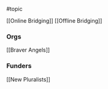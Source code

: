 #topic 

[[Online Bridging]]
[[Offline Bridging]]
### Orgs


[[Braver Angels]]


### Funders

[[New Pluralists]]